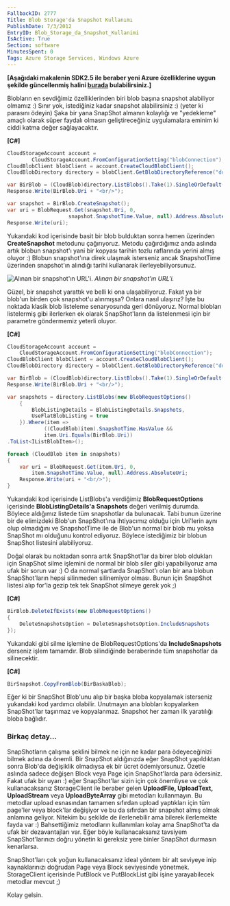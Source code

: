 ```yaml
---
FallbackID: 2777
Title: Blob Storage'da Snapshot Kullanımı
PublishDate: 7/3/2012
EntryID: Blob_Storage_da_Snapshot_Kullanimi
IsActive: True
Section: software
MinutesSpent: 0
Tags: Azure Storage Services, Windows Azure
---
```

**[Aşağıdaki makalenin SDK2.5 ile beraber yeni Azure özelliklerine uygunşekilde güncellenmiş halini[burada](http://daron.yondem.com/software/post/Blob_Storage_da_Snapshot_Kullanimi_SDK2_5)bulabilirsiniz.]**Blobların en sevdiğimiz özelliklerinden biri blob başına snapshot
alabiliyor olmamız :) Sınır yok, istediğiniz kadar snapshot
alabilirsiniz :) (yeter ki parasını ödeyin) Şaka bir yana SnapShot
almanın kolaylığı ve "yedekleme" amaçlı olarak süper faydalı olmasın
geliştireceğiniz uygulamalara eminim ki ciddi katma değer sağlayacaktır.

**[C\#]**
```cs
CloudStorageAccount account = 
        CloudStorageAccount.FromConfigurationSetting("blobConnection");
CloudBlobClient blobClient = account.CreateCloudBlobClient();
CloudBlobDirectory directory = blobClient.GetBlobDirectoryReference("dosyalar/resimler");

var BirBlob = (CloudBlob)directory.ListBlobs().Take(1).SingleOrDefault();
Response.Write(BirBlob.Uri + "<br/>");

var snapshot = BirBlob.CreateSnapshot();
var uri = BlobRequest.Get(snapshot.Uri, 0, 
                    snapshot.SnapshotTime.Value, null).Address.AbsoluteUri;
Response.Write(uri);
```

Yukarıdaki kod içerisinde basit bir blob bulduktan sonra hemen üzerinden
**CreateSnapshot** metodunu çağırıyoruz. Metodu çağırdığımız anda
aslında artık blobun snapshot'ı yani bir kopyası tarihin tozlu
raflarında yerini almış oluyor :) Blobun snapshot'ına direk ulaşmak
isterseniz ancak SnapshotTime üzerinden snapshot'ın alındığı tarihi
kullanarak ilerleyebiliyorsunuz.

![Alınan bir snapshot'ın
URL'i.](http://cdn.daron.yondem.com/assets/2777/snapshot.png)
*Alınan bir snapshot'ın URL'i.*

Güzel, bir snapshot yarattık ve belli ki ona ulaşabiliyoruz. Fakat ya
bir blob'un birden çok snapshot'u alınmışsa? Onlara nasıl ulaşırız? İşte
bu noktada klasik blob listeleme senaryosunda geri dönüyoruz. Normal
blobları listelermiş gibi ilerlerken ek olarak SnapShot'ların da
listelenmesi için bir parametre göndermemiz yeterli oluyor.

**[C\#]**
```cs
CloudStorageAccount account = 
    CloudStorageAccount.FromConfigurationSetting("blobConnection");
CloudBlobClient blobClient = account.CreateCloudBlobClient();
CloudBlobDirectory directory = blobClient.GetBlobDirectoryReference("dosyalar/resimler");

var BirBlob = (CloudBlob)directory.ListBlobs().Take(1).SingleOrDefault();
Response.Write(BirBlob.Uri + "<br/>");

var snapshots = directory.ListBlobs(new BlobRequestOptions()
    {
        BlobListingDetails = BlobListingDetails.Snapshots,
        UseFlatBlobListing = true
    }).Where(item => 
            ((CloudBlob)item).SnapshotTime.HasValue && 
            item.Uri.Equals(BirBlob.Uri))
.ToList<IListBlobItem>();

foreach (CloudBlob item in snapshots)
{
    var uri = BlobRequest.Get(item.Uri, 0,
        item.SnapshotTime.Value, null).Address.AbsoluteUri;
    Response.Write(uri + "<br/>");
}
```

Yukarıdaki kod içerisinde ListBlobs'a verdiğimiz **BlobRequestOptions**
içerisinde **BlobListingDetails'a** **Snapshots** değeri verilmiş
durumda. Böylece aldığımız listede tüm snapshotlar da bulunacak. Tabi
bunun üzerine bir de elimizdeki Blob'un SnapShot'ına ihtiyacımız olduğu
için Uri'lerin aynı olup olmadığını ve SnapshotTime ile de Blob'un
normal bir blob mu yoksa SnapShot mı olduğunu kontrol ediyoruz. Böylece
istediğimiz bir blobun SnapShot listesini alabiliyoruz.

Doğal olarak bu noktadan sonra artık SnapShot'lar da birer blob
oldukları için SnapShot silme işlemini de normal bir blob siler gibi
yapabiliyoruz ama ufak bir sorun var :) O da normal şartlarda SnapShot'ı
olan bir ana blobun SnapShot'ların hepsi silinmeden silinemiyor olması.
Bunun için SnapShot listesi alıp for'la gezip tek tek SnapShot silmeye
gerek yok ;)

**[C\#]**
```cs
BirBlob.DeleteIfExists(new BlobRequestOptions()
{
    DeleteSnapshotsOption = DeleteSnapshotsOption.IncludeSnapshots
});
```

Yukarıdaki gibi silme işlemine de BlobRequestOptions'da
**IncludeSnapshots** derseniz işlem tamamdır. Blob silindiğinde
beraberinde tüm snapshotlar da silinecektir.

**[C\#]**

```cs
BirSnapshot.CopyFromBlob(BirBaskaBlob);
```

Eğer ki bir SnapShot Blob'unu alıp bir başka bloba kopyalamak isterseniz
yukarıdaki kod yardımcı olabilir. Unutmayın ana blobları kopyalarken
SnapShot'lar taşınmaz ve kopyalanmaz. Snapshot her zaman ilk yaratılığı
bloba bağlıdır.

### Birkaç detay...

SnapShotların çalışma şeklini bilmek ne için ne kadar para ödeyeceğinizi
bilmek adına da önemli. Bir SnapShot aldığınızda eğer SnapShot
yapıldıktan sonra Blob'da değişiklik olmadıysa ek bir ücret
ödemiyorsunuz. Özetle aslında sadece değişen Block veya Page için
SnapShot'larda para ödersiniz. Fakat ufak bir uyarı :) eğer SnapShot'lar
sizin için çok önemliyse ve çok kullanacaksanız StorageClient ile
beraber gelen **UploadFile, UploadText, UploadStream** veya
**UploadByteArray** gibi metodları kullanmayın. Bu metodlar upload
esnasından tamamen sıfırdan upload yaptıkları için tüm page'ler veya
block'lar değişiyor ve bu da sıfırdan bir snapshot almış olmak anlamına
geliyor. Nitekim bu şekilde de ilerlenebilir ama bilerek ilerlemekte
fayda var :) Bahsettiğimiz metodların kullanımları kolay ama SnapShot'ta
da ufak bir dezavantajları var. Eğer böyle kullanacaksanız tavsiyem
SnapShot'larınızı doğru yönetin ki gereksiz yere binler SnapShot
durmasın kenarlarsa.

SnapShot'ları çok yoğun kullanacaksanız ideal yöntem bir alt seviyeye
inip kaynaklarınızı doğrudan Page veya Block seviyesinde yönetmek.
StorageClient içerisinde PutBlock ve PutBlockList gibi işine
yarayabilecek metodlar mevcut ;)

Kolay gelsin.


